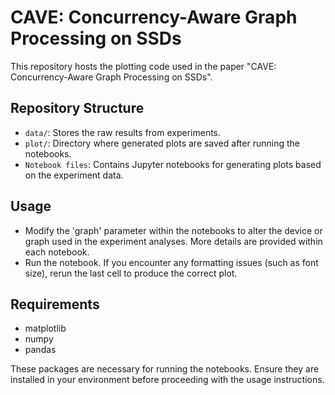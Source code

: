# CAVE: Concurrency-Aware Graph Processing on SSDs

This repository hosts the plotting code used in the paper "CAVE: Concurrency-Aware Graph Processing on SSDs".

## Repository Structure

- `data/`: Stores the raw results from experiments.
- `plot/`: Directory where generated plots are saved after running the notebooks.
- `Notebook files`: Contains Jupyter notebooks for generating plots based on the experiment data.

## Usage
- Modify the 'graph' parameter within the notebooks to alter the device or graph used in the experiment analyses. More details are provided within each notebook.
- Run the notebook. If you encounter any formatting issues (such as font size), rerun the last cell to produce the correct plot.

## Requirements
- matplotlib
- numpy
- pandas

These packages are necessary for running the notebooks. Ensure they are installed in your environment before proceeding with the usage instructions.
